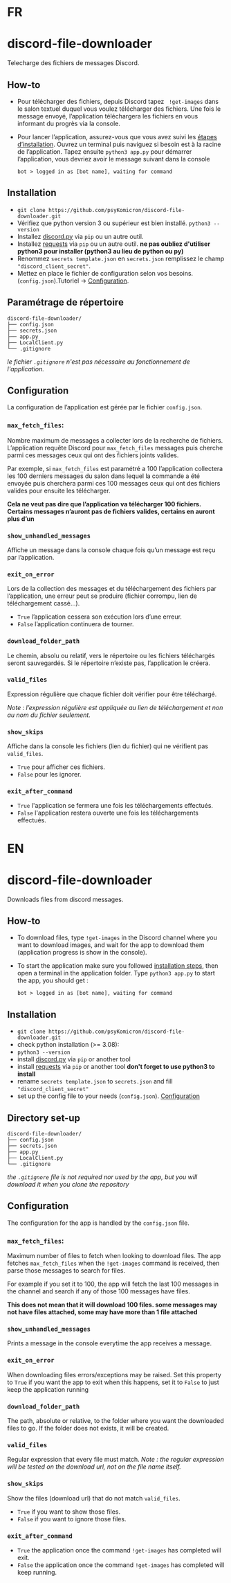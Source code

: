 # FR
# discord-file-downloader
Telecharge des fichiers de messages Discord.
## How-to
- Pour télécharger des fichiers, depuis Discord tapez ` !get-images` dans le salon textuel duquel vous voulez télécharger des fichiers. Une fois le message envoyé, l’application téléchargera les fichiers en vous informant du progrès via la console.
- Pour lancer l’application, assurez-vous que vous avez suivi les [étapes d’installation](#Installation). Ouvrez un terminal puis naviguez si besoin est à la racine de l’application. Tapez ensuite `python3 app.py` pour démarrer l’application, vous devriez avoir le message suivant dans la console
  
  ```
  bot > logged in as [bot name], waiting for command
  ```

## Installation
- `git clone https://github.com/psyKomicron/discord-file-downloader.git`
- Vérifiez que python version 3 ou supérieur est bien installé. `python3 --version`
- Installez [discord.py](https://discordpy.readthedocs.io/en/stable/intro.html) via `pip` ou un autre outil.
- Installez [requests](https://docs.python-requests.org/en/latest/user/install/#install) via `pip` ou un autre outil. **ne pas oubliez d'utiliser python3 pour installer (python3 au lieu de python ou py)**
- Renommez `secrets template.json` en `secrets.json` remplissez le champ `"discord_client_secret"`.
- Mettez en place le fichier de configuration selon vos besoins. (`config.json`).Tutoriel -> [Configuration](#Configuration).

## Paramétrage de répertoire
```
discord-file-downloader/
├── config.json
├── secrets.json
├── app.py
├── LocalClient.py
└── .gitignore
  ``` 
  *le fichier `.gitignore` n'est pas nécessaire au fonctionnement de l'application.*

## Configuration
La configuration de l’application est gérée par le fichier `config.json`.
### `max_fetch_files`:
Nombre maximum de messages a collecter lors de la recherche de fichiers. L’application requête Discord pour `max_fetch_files` messages puis cherche parmi ces messages ceux qui ont des fichiers joints valides.

Par exemple, si `max_fetch_files` est paramétré a 100 l’application collectera les 100 derniers messages du salon dans lequel la commande a été envoyée puis cherchera parmi ces 100 messages ceux qui ont des fichiers valides pour ensuite les télécharger.

**Cela ne veut pas dire que l’application va télécharger 100 fichiers. Certains messages n’auront pas de fichiers valides, certains en auront plus d’un**

### `show_unhandled_messages`
Affiche un message dans la console chaque fois qu’un message est reçu par l’application.

### `exit_on_error`
Lors de la collection des messages et du téléchargement des fichiers par l’application, une erreur peut se produire (fichier corrompu, lien de téléchargement cassé…).
- `True` l’application cessera son exécution lors d’une erreur.
- `False` l’application continuera de tourner.

### `download_folder_path`
Le chemin, absolu ou relatif, vers le répertoire ou les fichiers téléchargés seront sauvegardés. Si le répertoire n’existe pas, l’application le créera.

### `valid_files`
Expression régulière que chaque fichier doit vérifier pour être téléchargé.

*Note : l’expression régulière est appliquée au lien de téléchargement et non au nom du fichier seulement.*

### `show_skips`
Affiche dans la console les fichiers (lien du fichier) qui ne vérifient pas `valid_files`.
- `True` pour afficher ces fichiers.
- `False` pour les ignorer.

### `exit_after_command`
- `True` l'application se fermera une fois les téléchargements effectués.
- `False` l'application restera ouverte une fois les téléchargements effectués.


# EN
# discord-file-downloader
Downloads files from discord messages. 
## How-to
- To download files, type `!get-images` in the Discord channel where you want to download images, and wait for the app to download them (application progress is show in the console).
- To start the application make sure you followed [installation steps](#Installation), then open a terminal in the application folder. Type `python3 app.py` to start the app, you should get :
  
  ```
  bot > logged in as [bot name], waiting for command
  ```

## Installation
- `git clone https://github.com/psyKomicron/discord-file-downloader.git`
- check python installation (>= 3.08):
 - `python3 --version`
- install [discord.py](https://discordpy.readthedocs.io/en/stable/intro.html) via `pip` or another tool
- install [requests](https://docs.python-requests.org/en/latest/user/install/#install) via `pip` or another tool **don't forget to use python3 to install**
- rename `secrets template.json` to `secrets.json` and fill `"discord_client_secret"`
- set up the config file to your needs (`config.json`). [Configuration](#Configuration)

## Directory set-up
```
discord-file-downloader/
├── config.json
├── secrets.json
├── app.py
├── LocalClient.py
└── .gitignore
  ``` 
  *the `.gitignore` file is not required nor used by the app, but you will download it when you clone the repository*

## Configuration
The configuration for the app is handled by the `config.json` file.
### `max_fetch_files`:
Maximum number of files to fetch when looking to download files. The app fetches `max_fetch_files` when the `!get-images` command is received, then parse those messages to search for files.

For example if you set it to 100, the app will fetch the last 100 messages in the channel and search if any of those 100 messages have files. 

**This does not mean that it will download 100 files. some messages may not have files attached, some may have more than 1 file attached**

### `show_unhandled_messages`
Prints a message in the console everytime the app receives a message.

### `exit_on_error`
When downloading files errors/exceptions may be raised. Set this property to `True` if you want the app to exit when this happens, set it to `False` to just keep the application running

### `download_folder_path`
The path, absolute or relative, to the folder where you want the downloaded files to go. If the folder does not exists, it will be created.

### `valid_files`
Regular expression that every file must match. *Note : the regular expression will be tested on the download url, not on the file name itself.*

### `show_skips`
Show the files (download url) that do not match `valid_files`.
- `True` if you want to show those files.
- `False` if you want to ignore those files.

### `exit_after_command`
- `True` the application once the command `!get-images` has completed will exit.
- `False` the application once the command `!get-images` has completed will keep running.
